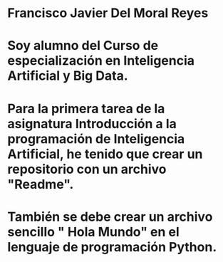 # Francisco Javier Del Moral Reyes
# Soy alumno del Curso de especialización en Inteligencia Artificial y Big Data. 
# Para la primera tarea de la asignatura Introducción a la programación de Inteligencia Artificial, he tenido que crear un repositorio con un archivo "Readme".
# También se debe crear un archivo sencillo " Hola Mundo" en el lenguaje de programación Python.
